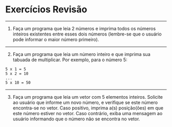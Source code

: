 # Exercícios Revisão

---
1) Faça um programa que leia 2 números e imprima todos os números inteiros existentes entre esses dois números (lembre-se que o usuário pode informar o maior número primeiro).

---
2) Faça um programa que leia um número inteiro e que imprima sua tabuada de multiplicar. Por exemplo, para o número 5: 
```
5 x 1 = 5
5 x 2 = 10
...
5 x 10 = 50 
```
---
3) Faça um programa que leia um vetor com 5 elementos inteiros. Solicite ao usuário que informe um novo número, e verifique se este número encontra-se no vetor. Caso positivo, imprima a(s) posição(ões) em que este número estiver no vetor. Caso contrário, exiba uma mensagem ao usuário informando que o número não se encontra no vetor.


